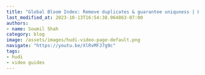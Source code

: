 ```yaml
---
title: "Global Bloom Index: Remove duplicates & guarantee uniquness | Hudi Labs"
last_modified_at: 2023-10-13T16:54:38.964863-07:00
authors:
- name: Soumil Shah
category: blog
image: /assets/images/hudi-video-page-default.png
navigate: "https://youtu.be/XlRvMFJ7g9c"
tags:
- hudi
- video guides
---
```

